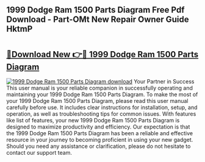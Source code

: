 ## 1999 Dodge Ram 1500 Parts Diagram Free Pdf Download - Part-OMt New Repair Owner Guide HktmP

# <h2><a href="http://dftvca1.blite.top/?on=1999+Dodge+Ram+1500+Parts+Diagram">🔗Download New 👉🔴 1999 Dodge Ram 1500 Parts Diagram</a></h2>

[![1999 Dodge Ram 1500 Parts Diagram download](https://i.imgur.com/lujVjoI.png)](http://dftvca1.blite.top/?on=1999+Dodge+Ram+1500+Parts+Diagram)
Your Partner in Success This user manual is your reliable companion in successfully operating and maintaining your 1999 Dodge Ram 1500 Parts Diagram. To make the most of your 1999 Dodge Ram 1500 Parts Diagram, please read this user manual carefully before use. It includes clear instructions for installation, setup, and operation, as well as troubleshooting tips for common issues. With features like list of features, your new 1999 Dodge Ram 1500 Parts Diagram is designed to maximize productivity and efficiency. Our expectation is that the 1999 Dodge Ram 1500 Parts Diagram has been a reliable and effective resource in your journey to becoming proficient in using your new gadget. Should you need any assistance or clarification, please do not hesitate to contact our support team.
